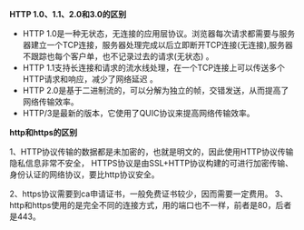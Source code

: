 **HTTP 1.0、1.1、2.0和3.0的区别**

- HTTP 1.0是一种无状态，无连接的应用层协议。浏览器每次请求都需要与服务器建立一个TCP连接，服务器处理完成以后立即断开TCP连接(无连接),服务器不跟踪也每个客户单，也不记录过去的请求(无状态) 。
- HTTP 1.1支持长连接和请求的流水线处理，在一个TCP连接上可以传送多个HTTP请求和响应，减少了网络延迟 。
- HTTP 2.0是基于二进制流的，可以分解为独立的帧，交错发送，从而提高了网络传输效率。
- HTTP/3是最新的版本，它使用了QUIC协议来提高网络传输效率。

**http和https的区别**

1、HTTP协议传输的数据都是未加密的，也就是明文的，因此使用HTTP协议传输隐私信息非常不安全， HTTPS协议是由SSL+HTTP协议构建的可进行加密传输、身份认证的网络协议，要比http协议安全。

2、https协议需要到ca申请证书，一般免费证书较少，因而需要一定费用。
3、http和https使用的是完全不同的连接方式，用的端口也不一样，前者是80，后者是443。